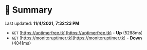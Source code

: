 # 📖 Summary
Last updated: **11/4/2021, 7:32:23 PM**

- `GET` [https://uptimerfree.tk](https://uptimerfree.tk) - **Up** (5288ms)
- `GET` [https://monitoruptimer.tk](https://monitoruptimer.tk) - **Down** (4041ms)
